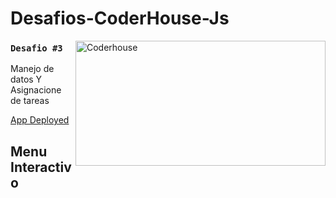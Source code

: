 # Desafios-CoderHouse-Js

<img align="right" alt="Coderhouse" height="200" width="400" src="https://concentrika.ucentral.edu.co/wp-content/uploads/2021/11/coderhouse-logo.png">

### `Desafio #3`

Manejo de datos Y Asignacione de tareas


[App Deployed](https://stivendz.github.io/Desafios-CoderHouse-Js/)

## Menu Interactivo
